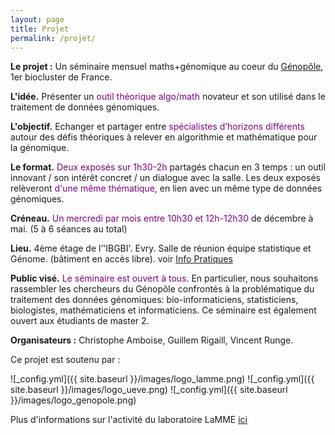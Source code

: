 ```yaml
---
layout: page
title: Projet
permalink: /projet/
---
```


**Le projet :** Un séminaire mensuel maths+génomique au coeur du [Génopôle](https://www.genopole.fr/), 1er biocluster de France.

**L'idée.** Présenter un <span style="color:purple">outil théorique algo/math</span> novateur et son utilisé dans le traitement de données génomiques.

**L'objectif.** Echanger et partager entre <span style="color:purple">spécialistes d’horizons différents</span> autour des défis théoriques à relever en algorithmie et mathématique pour la génomique.

**Le format.** <span style="color:purple">Deux exposés sur 1h30-2h</span> partagés chacun en 3 temps : un outil innovant / son intérêt concret / un dialogue avec la salle. Les deux exposés relèveront <span style="color:purple">d'une même thématique</span>, en lien avec un même type de données génomiques.

**Créneau.** <span style="color:purple">Un mercredi par mois entre 10h30 et 12h-12h30</span> de décembre à mai. (5 à 6 séances au total)

**Lieu.**  4ème étage de l’'IBGBI'. Evry. Salle de réunion équipe statistique et Génome. (bâtiment en accès libre). voir [Info Pratiques](infos.md)

**Public visé.** <span style="color:purple">Le séminaire est ouvert à tous</span>. En particulier, nous souhaitons rassembler les chercheurs du Génopôle confrontés à la problématique du traitement des données génomiques: bio-informaticiens, statisticiens, biologistes, mathématiciens et informaticiens. Ce séminaire est également ouvert aux étudiants de master 2.

**Organisateurs :** Christophe Amboise, Guillem Rigaill, Vincent Runge.

Ce projet est soutenu par :

![_config.yml]({{ site.baseurl }}/images/logo_lamme.png)
![_config.yml]({{ site.baseurl }}/images/logo_ueve.png)
![_config.yml]({{ site.baseurl }}/images/logo_genopole.png)

Plus d'informations sur l'activité du laboratoire LaMME [ici](http://www.math-evry.cnrs.fr/doku.php)

